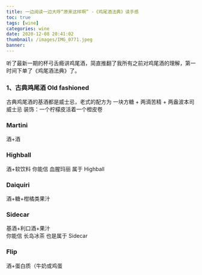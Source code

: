 ```yaml
---
title: 一边阅读一边大呼“原来这样啊” -《鸡尾酒法典》读手感
toc: true
tags: [wine]
categories: wine
date: 2020-12-08 20:41:02
thumbnail: /images/IMG_0771.jpeg
banner: 
---
```

听了最新一期的杯弓舌瘾讲鸡尾酒，简直推翻了我所有之前对鸡尾酒的理解，第一时间下单了《鸡尾酒法典》了。
<!--more-->


### 1、古典鸡尾酒 Old fashioned 
古典鸡尾酒的基酒都是威士忌，老式的配方为
一块方糖 + 两滴苦精 + 两盎波本司威士忌
装饰：一个柠檬皮活着一个橙皮卷

### Martini 
酒+酒

### Highball 
酒+软饮料
你能信 血腥玛丽 属于 Highball

### Daiquiri 
酒+糖+柑橘类果汁

### Sidecar 
基酒+利口酒+果汁  
你能信 长岛冰茶 也是属于 Sidecar


### Flip 
酒+蛋白质（牛奶或鸡蛋